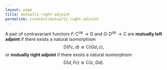 ```yaml
---
layout: page
title: mutually right adjoint
permalink: /context/mutually_right_adjoint
---
```

A pair of contravariant functors $F \colon \mathsf{C}^\mathrm{op} \to \mathsf{D}$ and $G \colon \mathsf{D}^\mathrm{op} \to \mathsf{C}$ are **mutually left adjoint** if there exists a natural isomorphism $$ \mathsf{D}(Fc,d) \cong \mathsf{C}(Gd,c),$$ or **mutually right adjoint** if there exists a natural isomorphism $$ \mathsf{D}(d,Fc) \cong \mathsf{C}(c,Gd).$$
